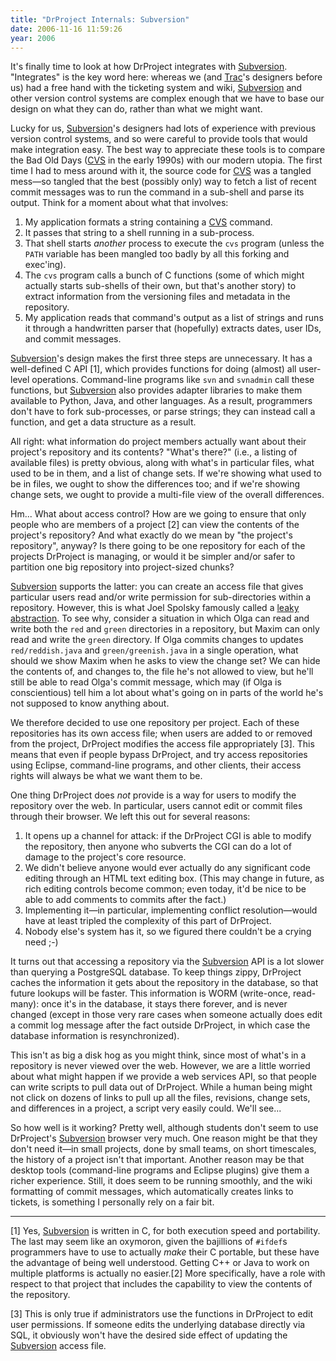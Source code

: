 ```yaml
---
title: "DrProject Internals: Subversion"
date: 2006-11-16 11:59:26
year: 2006
---
```

It's finally time to look at how DrProject integrates with <a href="http://subversion.tigris.org">Subversion</a>.  "Integrates" is the key word here: whereas we (and <a href="http://trac.edgewall.org">Trac</a>'s designers before us) had a free hand with the ticketing system and wiki, <a href="http://subversion.tigris.org">Subversion</a> and other version control systems are complex enough that we have to base our design on what they can do, rather than what we might want.

Lucky for us, <a href="http://subversion.tigris.org">Subversion</a>'s designers had lots of experience with previous version control systems, and so were careful to provide tools that would make integration easy.  The best way to appreciate these tools is to compare the Bad Old Days (<a href="http://ximbiot.com/cvs/wiki">CVS</a> in the early 1990s) with our modern utopia.  The first time I had to mess around with it, the source code for <a href="http://ximbiot.com/cvs/wiki">CVS</a> was a tangled mess—so tangled that the best (possibly only) way to fetch a list of recent commit messages was to run the command in a sub-shell and parse its output.  Think for a moment about what that involves:
<ol>
  <li>My application formats a string containing a <a href="http://ximbiot.com/cvs/wiki">CVS</a> command.</li>
  <li>It passes that string to a shell running in a sub-process.</li>
  <li>That shell starts <em>another</em> process to execute the <code>cvs</code> program (unless the <code>PATH</code> variable has been mangled too badly by all this forking and exec'ing).</li>
  <li>The <code>cvs</code> program calls a bunch of C functions (some of which might actually starts sub-shells of their own, but that's another story) to extract information from the versioning files and metadata in the repository.</li>
  <li>My application reads that command's output as a list of strings and runs it through a handwritten parser that (hopefully) extracts dates, user IDs, and commit messages.</li>
</ol>
<a href="http://subversion.tigris.org">Subversion</a>'s design makes the first three steps are unnecessary.  It has a well-defined C API [1], which provides functions for doing (almost) all user-level operations.  Command-line programs like <code>svn</code> and <code>svnadmin</code> call these functions, but <a href="http://subversion.tigris.org">Subversion</a> also provides adapter libraries to make them available to Python, Java, and other languages.  As a result, programmers don't have to fork sub-processes, or parse strings; they can instead call a function, and get a data structure as a result.

All right: what information do project members actually want about their project's repository and its contents?  "What's there?"  (i.e., a listing of available files) is pretty obvious, along with what's in particular files, what used to be in them, and a list of change sets. If we're showing what used to be in files, we ought to show the differences too; and if we're showing change sets, we ought to provide a multi-file view of the overall differences.

Hm... What about access control?  How are we going to ensure that only people who are members of a project [2] can view the contents of the project's repository?  And what exactly do we mean by "the project's repository", anyway?  Is there going to be one repository for each of the projects DrProject is managing, or would it be simpler and/or safer to partition one big repository into project-sized chunks?

<a href="http://subversion.tigris.org">Subversion</a> supports the latter: you can create an access file that gives particular users read and/or write permission for sub-directories within a repository. However, this is what Joel Spolsky famously called a <a href="http://www.joelonsoftware.com/articles/LeakyAbstractions.html">leaky abstraction</a>.  To see why, consider a situation in which Olga can read and write both the <code>red</code> and <code>green</code> directories in a repository, but Maxim can only read and write the <code>green</code> directory.  If Olga commits changes to updates <code>red/reddish.java</code> and <code>green/greenish.java</code> in a single operation, what should we show Maxim when he asks to view the change set?  We can hide the contents of, and changes to, the file he's not allowed to view, but he'll still be able to read Olga's commit message, which may (if Olga is conscientious) tell him a lot about what's going on in parts of the world he's not supposed to know anything about.

We therefore decided to use one repository per project.  Each of these repositories has its own access file; when users are added to or removed from the project, DrProject modifies the access file appropriately [3].  This means that even if people bypass DrProject, and try access repositories using Eclipse, command-line programs, and other clients, their access rights will always be what we want them to be.

One thing DrProject does <em>not</em> provide is a way for users to modify the repository over the web.  In particular, users cannot edit or commit files through their browser.  We left this out for several reasons:
<ol>
  <li>It opens up a channel for attack: if the DrProject CGI is able to modify the repository, then anyone who subverts the CGI can do a lot of damage to the project's core resource.</li>
  <li>We didn't believe anyone would ever actually do any significant code editing through an HTML text editing box.  (This may change in future, as rich editing controls become common; even today, it'd be nice to be able to add comments to commits after the fact.)</li>
  <li>Implementing it—in particular, implementing conflict resolution—would have at least tripled the complexity of this part of DrProject.</li>
  <li>Nobody else's system has it, so we figured there couldn't be a crying need ;-)</li>
</ol>
It turns out that accessing a repository via the <a href="http://subversion.tigris.org">Subversion</a> API is a lot slower than querying a PostgreSQL database.  To keep things zippy, DrProject caches the information it gets about the repository in the database, so that future lookups will be faster.  This information is WORM (write-once, read-many): once it's in the database, it stays there forever, and is never changed (except in those very rare cases when someone actually does edit a commit log message after the fact outside DrProject, in which case the database information is resynchronized).

This isn't as big a disk hog as you might think, since most of what's in a repository is never viewed over the web.  However, we are a little worried about what might happen if we provide a web services API, so that people can write scripts to pull data out of DrProject.  While a human being might not click on dozens of links to pull up all the files, revisions, change sets, and differences in a project, a script very easily could.  We'll see...

So how well is it working?  Pretty well, although students don't seem to use DrProject's <a href="http://subversion.tigris.org">Subversion</a> browser very much. One reason might be that they don't need it—in small projects, done by small teams, on short timescales, the history of a project isn't that important.  Another reason may be that desktop tools (command-line programs and Eclipse plugins) give them a richer experience.  Still, it does seem to be running smoothly, and the wiki formatting of commit messages, which automatically creates links to tickets, is something I personally rely on a fair bit.

<hr />[1] Yes, <a href="http://subversion.tigris.org">Subversion</a> is written in C, for both execution speed and portability.  The last may seem like an oxymoron, given the bajillions of <code>#ifdef</code>s programmers have to use to actually <em>make</em> their C portable, but these have the advantage of being well understood.  Getting C++ or Java to work on multiple platforms is actually no easier.[2] More specifically, have a role with respect to that project that includes the capability to view the contents of the repository.

[3] This is only true if administrators use the functions in DrProject to edit user permissions.  If someone edits the underlying database directly via SQL, it obviously won't have the desired side effect of updating the <a href="http://subversion.tigris.org">Subversion</a> access file.
